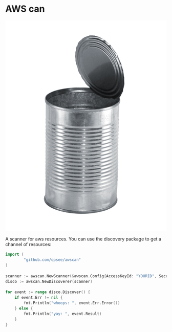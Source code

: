 AWS can
=======

![this is a can](./can.jpg)

A scanner for aws resources. You can use the discovery package to get a channel of resources:

```go
import (
        "github.com/opsee/awscan"
)

scanner := awscan.NewScanner(&awscan.Config{AccessKeyId: "YOURID", SecretKey: "YOURSECRET", Region: "us-west-1"})
disco := awscan.NewDiscoverer(scanner)

for event := range disco.Discover() {
	if event.Err != nil {
		fmt.Println("whoops: ", event.Err.Error())
	} else {
		fmt.Println("yay: ", event.Result)
	}
}
```
